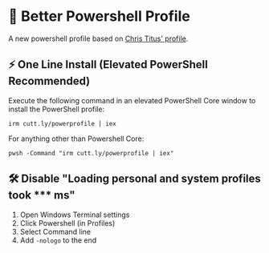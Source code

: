 # 🎨 Better Powershell Profile
A new powershell profile based on [Chris Titus' profile](https://github.com/ChrisTitusTech/powershell-profile). 

## ⚡ One Line Install (Elevated PowerShell Recommended)

Execute the following command in an elevated PowerShell Core window to install the PowerShell profile:

```
irm cutt.ly/powerprofile | iex
```

For anything other than Powershell Core:
```
pwsh -Command "irm cutt.ly/powerprofile | iex"
```

## 🛠️ Disable "Loading personal and system profiles took *** ms"

1. Open Windows Terminal settings
2. Click Powershell (in Profiles)
3. Select Command line
4. Add `-nologo` to the end
